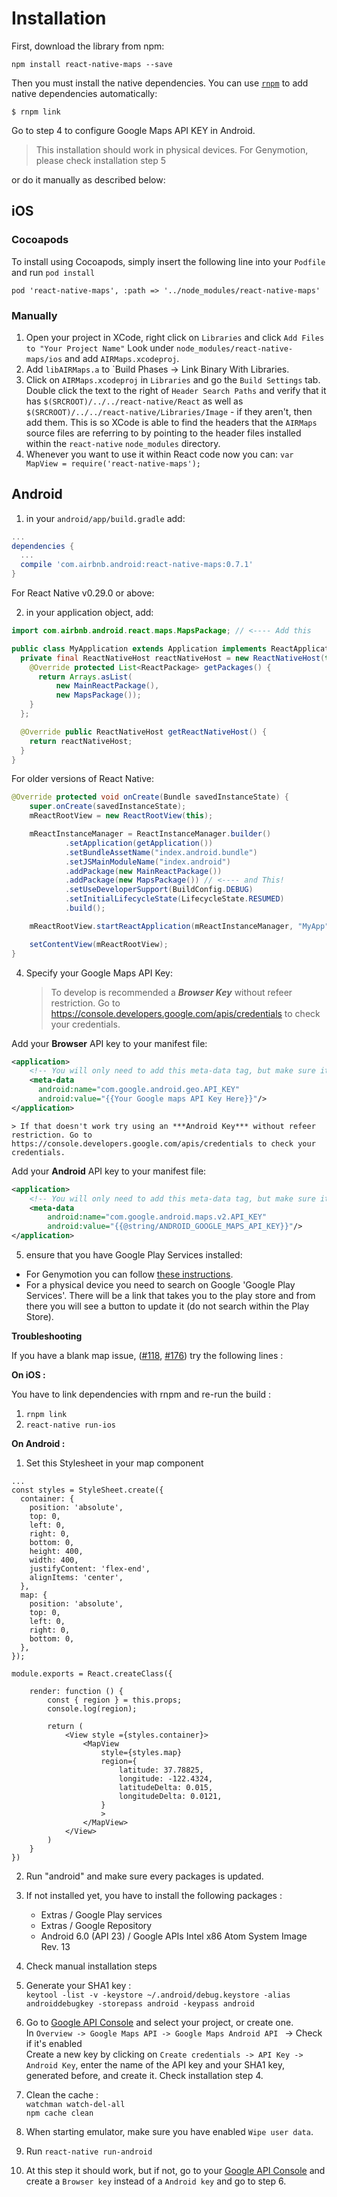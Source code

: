 # Installation

First, download the library from npm:

```
npm install react-native-maps --save
```

Then you must install the native dependencies. You can use [`rnpm`](https://github.com/rnpm/rnpm) to
add native dependencies automatically:

`$ rnpm link`

Go to step 4 to configure Google Maps API KEY in Android.

>This installation should work in physical devices. For Genymotion, please check installation step 5

or do it manually as described below:

## iOS

### Cocoapods
To install using Cocoapods, simply insert the following line into your `Podfile` and run `pod install`

`pod 'react-native-maps', :path => '../node_modules/react-native-maps'`

### Manually
1. Open your project in XCode, right click on `Libraries` and click `Add
   Files to "Your Project Name"` Look under `node_modules/react-native-maps/ios` and add `AIRMaps.xcodeproj`.
2. Add `libAIRMaps.a` to `Build Phases -> Link Binary With Libraries.
3. Click on `AIRMaps.xcodeproj` in `Libraries` and go the `Build
   Settings` tab. Double click the text to the right of `Header Search
   Paths` and verify that it has `$(SRCROOT)/../../react-native/React` as well as `$(SRCROOT)/../../react-native/Libraries/Image` - if they
   aren't, then add them. This is so XCode is able to find the headers that
   the `AIRMaps` source files are referring to by pointing to the
   header files installed within the `react-native` `node_modules`
   directory.
4. Whenever you want to use it within React code now you can: `var MapView =
   require('react-native-maps');`

## Android

1. in your `android/app/build.gradle` add:
```groovy
...
dependencies {
  ...
  compile 'com.airbnb.android:react-native-maps:0.7.1'
}
```

For React Native v0.29.0 or above:

2. in your application object, add:

```java
import com.airbnb.android.react.maps.MapsPackage; // <---- Add this

public class MyApplication extends Application implements ReactApplication {
  private final ReactNativeHost reactNativeHost = new ReactNativeHost(this) {
    @Override protected List<ReactPackage> getPackages() {
      return Arrays.asList(
          new MainReactPackage(),
          new MapsPackage());
    }
  };

  @Override public ReactNativeHost getReactNativeHost() {
    return reactNativeHost;
  }
}
```

For older versions of React Native:

```java
@Override protected void onCreate(Bundle savedInstanceState) {
    super.onCreate(savedInstanceState);
    mReactRootView = new ReactRootView(this);

    mReactInstanceManager = ReactInstanceManager.builder()
            .setApplication(getApplication())
            .setBundleAssetName("index.android.bundle")
            .setJSMainModuleName("index.android")
            .addPackage(new MainReactPackage())
            .addPackage(new MapsPackage()) // <---- and This!
            .setUseDeveloperSupport(BuildConfig.DEBUG)
            .setInitialLifecycleState(LifecycleState.RESUMED)
            .build();

    mReactRootView.startReactApplication(mReactInstanceManager, "MyApp", null);

    setContentView(mReactRootView);
}
```

4. Specify your Google Maps API Key:
    > To develop is recommended a ***Browser Key*** without refeer restriction. Go to https://console.developers.google.com/apis/credentials to check your credentials.

Add your **Browser** API key to your manifest file:

```xml
<application>
    <!-- You will only need to add this meta-data tag, but make sure it's a child of application -->
    <meta-data
      android:name="com.google.android.geo.API_KEY"
      android:value="{{Your Google maps API Key Here}}"/>
</application>
```
    > If that doesn't work try using an ***Android Key*** without refeer restriction. Go to https://console.developers.google.com/apis/credentials to check your credentials.

Add your **Android** API key to your manifest file:

```xml
<application>
    <!-- You will only need to add this meta-data tag, but make sure it's a child of application -->
    <meta-data
        android:name="com.google.android.maps.v2.API_KEY"
        android:value="{{@string/ANDROID_GOOGLE_MAPS_API_KEY}}"/>
</application>
```

5. ensure that you have Google Play Services installed:
  * For Genymotion you can follow [these instructions](http://stackoverflow.com/a/20137324/1424349).
  * For a physical device you need to search on Google 'Google Play Services'. There will be a link that takes you to the play store and from there you will see a button to update it (do not search within the Play Store).

**Troubleshooting**

If you have a blank map issue, ([#118](https://github.com/lelandrichardson/react-native-maps/issues/118), [#176](https://github.com/lelandrichardson/react-native-maps/issues/176)) try the following lines :

**On iOS :**  

 You have to link dependencies with rnpm and re-run the build :   
1. `rnpm link`  
2. `react-native run-ios`

**On Android :**  

1. Set this Stylesheet in your map component
```
...
const styles = StyleSheet.create({
  container: {
    position: 'absolute',
    top: 0,
    left: 0,
    right: 0,
    bottom: 0,
    height: 400,
    width: 400,
    justifyContent: 'flex-end',
    alignItems: 'center',
  },
  map: {
    position: 'absolute',
    top: 0,
    left: 0,
    right: 0,
    bottom: 0,
  },
});

module.exports = React.createClass({

    render: function () {
        const { region } = this.props;
        console.log(region);

        return (
            <View style ={styles.container}>
                <MapView
                    style={styles.map}
                    region={
                        latitude: 37.78825,
                        longitude: -122.4324,
                        latitudeDelta: 0.015,
                        longitudeDelta: 0.0121,
                    }
                    >
                </MapView>
            </View>
        )
    }
})
```
2. Run "android" and make sure every packages is updated.
3.  If not installed yet, you have to install the following packages :
    - Extras / Google Play services
    - Extras / Google Repository
    - Android 6.0 (API 23) / Google APIs Intel x86 Atom System Image Rev. 13
4. Check manual installation steps
5. Generate your SHA1 key :  
   `keytool -list -v -keystore ~/.android/debug.keystore -alias androiddebugkey -storepass android -keypass android`

6. Go to [Google API Console](https://console.developers.google.com/flows/enableapi?apiid=maps_android_backend) and select your project, or create one.  
In `Overview -> Google Maps API -> Google Maps Android API ` -> Check if it's enabled  
Create a new key by clicking on `Create credentials -> API Key -> Android Key`, enter the name of the API key and your SHA1 key, generated before, and create it.
Check installation step 4.

7. Clean the cache :   
   `watchman watch-del-all`  
   `npm cache clean`

8. When starting emulator, make sure you have enabled `Wipe user data`.

9. Run `react-native run-android`

10. At this step it should work, but if not, go to your [Google API Console](https://console.developers.google.com/flows/enableapi?apiid=maps_android_backend&keyType=CLIENT_SIDE_ANDROID&pli=1) and create a `Browser key` instead of a `Android key` and go to step 6.

